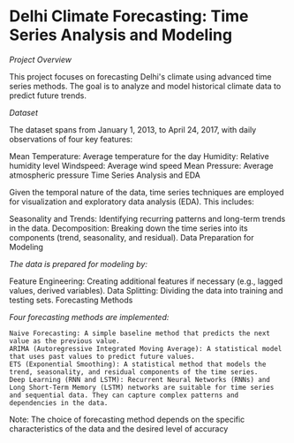 # Delhi Climate Forecasting: Time Series Analysis and Modeling
*Project Overview*

This project focuses on forecasting Delhi's climate using advanced time series methods. The goal is to analyze and model historical climate data to predict future trends.

*Dataset*

The dataset spans from January 1, 2013, to April 24, 2017, with daily observations of four key features:

Mean Temperature: Average temperature for the day
Humidity: Relative humidity level
Windspeed: Average wind speed
Mean Pressure: Average atmospheric pressure
Time Series Analysis and EDA

Given the temporal nature of the data, time series techniques are employed for visualization and exploratory data analysis (EDA). This includes:

Seasonality and Trends: Identifying recurring patterns and long-term trends in the data.
Decomposition: Breaking down the time series into its components (trend, seasonality, and residual).
Data Preparation for Modeling

*The data is prepared for modeling by:*

Feature Engineering: Creating additional features if necessary (e.g., lagged values, derived variables).
Data Splitting: Dividing the data into training and testing sets.
Forecasting Methods

*Four forecasting methods are implemented:*

    Naive Forecasting: A simple baseline method that predicts the next value as the previous value.
    ARIMA (Autoregressive Integrated Moving Average): A statistical model that uses past values to predict future values.
    ETS (Exponential Smoothing): A statistical method that models the trend, seasonality, and residual components of the time series.
    Deep Learning (RNN and LSTM): Recurrent Neural Networks (RNNs) and Long Short-Term Memory (LSTM) networks are suitable for time series and sequential data. They can capture complex patterns and dependencies in the data.
    
Note: The choice of forecasting method depends on the specific characteristics of the data and the desired level of accuracy